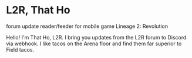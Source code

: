 # L2R, That Ho
forum update reader/feeder for mobile game Lineage 2: Revolution

Hello! I'm That Ho, L2R. I bring you updates from the L2R forum to Discord via webhook.
I like tacos on the Arena floor and find them far superior to Field tacos.
